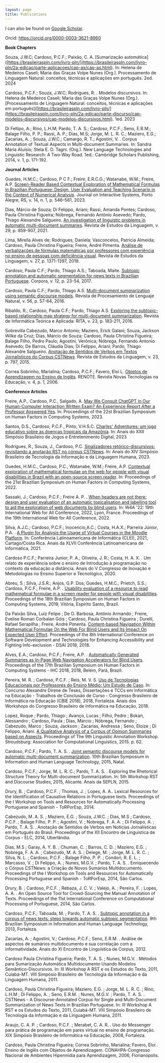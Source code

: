 ```yaml
---
layout: page
title: Publications
---
```


I can also be found on [Google Scholar](https://scholar.google.com.br/citations?user=5Z-OfTkAAAAJ&hl=pt-BR).

Orcid: https://orcid.org/0000-0003-3621-8960  

**Book Chapters**

Souza, J.W.C; Cardoso, P.C.F.; Paixâo, C. A. [Sumarização automática]([https://brasileiraspln.com/livro-pln/](https://brasileiraspln.com/livro-pln/2a-edicao/parte-aplicacoes/cap-as/cap-as.html). In: Helena de Medeiros Caseli; Maria das Graças Volpe Nunes (Org.). Processamento de Linguagem Natural: conceitos, técnicas e aplicações em português. 2ed. 2024

Cardoso, P.C.F.; Souza, J.W.C; Rodrigues, R. . Modelos discursivos. In: Helena de Medeiros Caseli; Maria das Graças Volpe Nunes (Org.). [Processamento de Linguagem Natural: conceitos, técnicas e aplicações em português]([https://brasileiraspln.com/livro-pln/](https://brasileiraspln.com/livro-pln/2a-edicao/parte-discurso/cap-modelos-discursivos/cap-modelos-discursivos.html). 1ed. 2023

Di Fellipo, A.; Rino, L.H.M; Pardo, T. A. S.; Cardoso, P.C.F.; Seno, E.R.M.; Balage Filho, P. P.; Rassi, A. P.; Dias, M.S; Jorge, M. L. R. C.; Maziero, E.G.; Zacarias, A. ; Souza, J.W.C.; Camargo, R. T.; Agostini, V. . Corpus Annotation of Textual Aspects in Multi-document Summaries. In: Sandra Maria Aluísio; Stela E. O. Tagni. (Org.). New Language Technologies and Linguistic Research: A Two-Way Road. 1ed.: Cambridge Scholars Publishing, 2014, v. 1, p. 171-192. 



**Journal Articles**

Guedes, H.M.C.; Cardoso, P C F.; Freire, E.R.C.G.; Watanabe, W.M.; Freire, A.P. [Screen-Reader Based Contextual Exploration of Mathematical Formulas in Brazilian Portuguese: Design, User Evaluation and Teaching Scenario in the Context of Numerical Analysis](https://sol.sbc.org.br/journals/index.php/jis/article/view/3325). Journal on Interactive Systems, Porto Alegre, RS, v. 14, n. 1, p. 546–561, 2023.

Dias, Márcio de Souza; Di Felippo, Ariani; Rassi, Amanda Pontes; Cardoso, Paula Christina Figueira; Nóbrega, Fernando Antônio Asevedo; Pardo, Thiago Alexandre Salgueiro. [An investigation of linguistic problems in automatic multi-document summaries](http://www.periodicos.letras.ufmg.br/index.php/relin/article/view/16831). Revista de Estudos da Linguagem, v. 29, p. 859-907, 2021.

Lima, Mirella Alves de; Rodrigues, Daniela; Vasconcelos, Patricia Almeida; Cardoso, Paula Christina Figueira; Freire, André Pimenta. [Análise de verbalizações de fórmulas matemáticas por professores com experiência no ensino de pessoas com deficiência visual](http://www.periodicos.letras.ufmg.br/index.php/relin/article/view/14624). Revista de Estudos da Linguagem, v. 27, p. 1371-1397, 2019.

Cardoso, Paula C.F.; Pardo, Thiago A.S.; Taboada, Maite. [Subtopic annotation and automatic segmentation for news texts in Brazilian Portuguese](https://www.euppublishing.com/doi/abs/10.3366/cor.2017.0108?journalCode=cor). Corpora, v. 12, p. 23-54, 2017.

Cardoso, Paula C.F.; Pardo, Thiago A.S. [Multi-document summarization using semantic discourse models](https://www.redalyc.org/pdf/5157/515754423006.pdf). Revista de Procesamiento de Lenguaje Natural, v. 56, p. 57-64, 2016.

Ribaldo, R.; Cardoso, Paula C.F.; Pardo, Thiago A.S. [Exploring the subtopic-based relationship map strategy for multi-document summarization](https://seer.ufrgs.br/rita/article/view/RITA-VOL23-NR1-183). Revista de Informática Teórica e Aplicada: RITA, v. 23, p. 183-211, 2016.

Sobrevilla Cabezudo, Marco Antonio; Maziero, Erick Galani; Souza, Jackson Wilke da Cruz; Dias, Márcio de Souza; Cardoso, Paula Christina Figueira; Balage Filho, Pedro Paulo; Agostini, Verônica; Nóbrega, Fernando Antonio Asevedo; De Barros, Cláudia Dias; Di Felippo, Ariani; Pardo, Thiago Alexandre Salgueiro. [Anotação de Sentidos de Verbos em Textos Jornalísticos do Corpus CSTNews](http://www.periodicos.letras.ufmg.br/index.php/relin/article/view/8921). Revista de Estudos da Linguagem, v. 23, p. 797, 2015.

Correa Sobrinho, Marialina; Cardoso, P.C.F.; Favero, Eloi L. [Objetos de Aprendizagem no Ensino de Inglês](https://seer.ufrgs.br/renote/article/view/14137). RENOTE. Revista Novas Tecnologias na Educação, v. 4, p. 1, 2006.



**Conference Articles**


Freire, A.P., Cardoso, P.C., Salgado, A. [May We Consult ChatGPT in Our Human-Computer Interaction Written Exam? An Experience Report After a Professor Answered Yes](https://dl.acm.org/doi/10.1145/3638067.3638100). In: Proceedings of the 22st Brazilian Symposium on Human Factors in Computing Systems, 2023.

Santos, D.S., Cardoso, P.C.F., Pinto, V.H.S.C. [Charles' Adventures: um jogo educativo sobre as
doenças tropicais da Amazônia](link). In: Anais do XXII Simpósio Brasileiro de Jogos e Entretenimento Digital, 2023

Rodrigues, R., Souza, J., Cardoso, P.C. [Sinalizadores retórico-discursivos: revisitando a anotação RST no córpus CSTNews](https://sol.sbc.org.br/index.php/stil/article/view/25458). In: Anais do XIV Simpósio Brasileiro de Tecnologia da Informação e da Linguagem Humana, 2023.

Guedes, H.M.C., Cardoso, P.C., Watanabe, W.M.; Freire, A.P. [Contextual exploration of mathematical formulae on the web for people with visual disabilities in Brazil with an open-source screen reader](https://dl.acm.org/doi/abs/10.1145/3554364.3559134). In: Proceedings of the 21st Brazilian Symposium on Human Factors in Computing Systems, 2022.

Sassaki, J.; Cardoso, P.C.F.;  Freire A. P. . [When headers are not there: design and user evaluation of an automatic topicalisation and labelling tool to aid the exploration of web documents by blind users](https://dl.acm.org/doi/abs/10.1145/3493612.3520470). In: W4A '22: 19th International Web for All Conference, 2022, Lyon, France. Proceedings of the 19th International Web for All Conference, 2022.

Silva, A.J.C.; Cardoso, P.C.F.; Inocencio,A.C.; Costa, H.A.X.; Parreira Júnior, P.A. . [A Plugin for Analysis the Usage of Virtual Courses in the Moodle Platform](https://ieeexplore.ieee.org/abstract/document/9640176). In: Conferência Latinoamericana de Informática (CLEI), 2021, Cartago/Costa Rica. Anais da XLVII Conferência Latinoamericana de Informática, 2021.

Cardoso P.C.F.; Parreira Junior, P. A.; Oliveira, J. R.; Costa, H. A. X. . Um relato de experiência sobre o ensino de Introdução à programação no contexto da educação a distância. Anais do V Congresso de Inovação e Metodologias no Ensino Superior e Tecnológico, 2020.

Abreu, S ; Silva, J.S.R.; Anjos, G.P. Dos; Guedes, H.M.C.; Prietch, S.S.; Cardoso, P.C.F.; Freire, A.P. . [Usability evaluation of a resource to read mathematical formulae in a screen reader for people with visual disabilities](https://dl.acm.org/doi/abs/10.1145/3357155.3358480). Proceedings of the 18th Brazilian Symposium on Human Factors in Computing Systems, 2019, Vitória, Espírito Santo, Brazil.

Da Paixão Silva, Luiz Felipe ; De O. Barbosa, Antônio Armando ; Freire, Evelise Roman Corbalan Góis ; Cardoso, Paula Christina Figueira ; Durelli, Rafael Serapilha ; Freire, André Pimenta. [Content-based Navigation Within Mathematical Formulae On the Web For Blind Users and Its Impact On Expected User Effort](https://dl.acm.org/doi/abs/10.1145/3218585.3218596). Proceedings of the 8th International Conference on Software Development and Technologies for Enhancing Accessibility and Fighting Info-exclusion - DSAI 2018, 2018.

Alves, E.A.; Cardoso, P.C.F.; Freire, A.P. . [Automatically Generated Summaries as In-Page Web Navigation Accelerators for Blind Users](https://dl.acm.org/doi/abs/10.1145/3274192.3274202). Proceedings of the 17th Brazilian Symposium on Human Factors in Computing Systems - IHC 2018, 2018, Belém, Pará, Brazil.

Pereira, M. R. ; Cardoso, P.C.F. ; Reis, M. V. S. [Uso de Tecnologias Educacionais por Professores do Ensino Médio: Um Estudo de Caso](https://www.br-ie.org/pub/index.php/wcbie/article/view/8216). In: Concurso Alexandre Direne de Teses, Dissertações e TCCs em Informática na Educação - Trabalhos de Conclusão de Curso - Congresso Brasileiro de Informática na Educação (CBIE 2018), 2018, Fortaleza. Anais dos Workshops do Congresso Brasileiro de Informática na Educação, 2018.

Lopez, Roque ; Pardo, Thiago ; Avanço, Lucas ; Filho, Pedro ; Bokan, Alessandro ; Cardoso, Paula ; Dias, Márcio ; Nóbrega, Fernando ; Cabezudo, Marco ; Souza, Jackson ; Zacarias, Andressa ; Seno, Eloize ; Di Felippo, Ariani. [A Qualitative Analysis of a Corpus of Opinion Summaries based on Aspects](https://aclanthology.org/W15-1607/). Proceedings of The 9th Linguistic Annotation Workshop. Stroudsburg: Association for Computational Linguistics, 2015. p. 62.

Cardoso, P.C.F.; Pardo, T. A. S. . [Joint semantic discourse models for automatic multi-document summarization](https://aclanthology.org/W15-5612/). 10th Brazilian Symposium in Information and Human Language Technology, 2015, Natal.

Cardoso, P.C.F.; Jorge, M. L. R. C.; Pardo, T. A. S. . Exploring the Rhetorical Structure Theory for Multi-document Summarization. In: 5th Workshop RST and Discourse Studies, 2015, Alicante. Anais da SEPLN, 2015.

Drury, B. ; Cardoso, P.C.F. ; Thomas, J. ; Lopes, A. A.. Lexical Resources for the Identification of Causative Relations in Portuguese texts. Proceedings of the I Workshop on Tools and Resources for Automatically Processing Portuguese and Spanish - ToRPorEsp, 2014.

Cabezudo, M. A. S. ; Maziero, E.G. ; Souza, J.W.C. ; Dias, M.S ; Cardoso, P.C.F. ; Balage Filho, P. P. ; Agostini, V. ; Nobrega, F. A. A. ; Di Felippo, A. ; Pardo, T. A. S. . Anotação de Sentidos de Verbos em Notícias Jornalísticas em Português do Brasil. Proceedings of the XII Encontro de Linguística de Corpus - ELC, 2014, Uberlândia.

Dias, M.S ; Garay, A. Y. B. ; Chuman, C. ; Barros, C. D. ; Maziero, E.G. ; Nobrega, F. A. A. ; Cabezudo, M. A. S. ; Delege, M. ; Jorge, M. L. R. C. ; Silva, N. L. ; Cardoso, P.C.F. ; Balage Filho, P. P. ; Condori, R. E. L. ; Marcasso, V. ; Di Felippo, A. ; Nunes, M.G.V. ; Pardo, T. A. S. . Enriquecendo o Córpus CSTNews: a Criação de Novos Sumários Multidocumento. Proceedings of the I Workshop on Tools and Resources for Automatically Processing Portuguese and Spanish - ToRPorEsp, 2014, São Carlos.

Drury, B. ; Cardoso, P.C.F. ; Rebaza, J. C. V. ; Valejo, A. ; Pereira, F. ; Lopes, A. A. . An Open Source Tool for Crowd-Sourcing the Manual Annotation of Texts. Proceedings of the 11st International Conference on Computational Processing of Portuguese, 2014, São Carlos.

Cardoso, P.C.F.; Taboada, M. ; Pardo, T. A. S. . [Subtopic annotation in a corpus of news texts: steps towards automatic subtopic segmentation](https://aclanthology.org/W13-4806/). 9th Brazilian Symposium in Information and Human Language Technology, 2013, Fortaleza.

Zacarias, A. ; Agostini, V.; Cardoso, P.C.F.; Seno, E.R.M. . Análise de aspectos de sumários multidocumento e sua correlação com a informatividade. Anais do XI Encontro de Linguística de Corpus, 2012.

Cardoso Paula Christina Figueira; Pardo, T. A. S. ; Nunes, M.G.V. . Métodos para Sumarização Automática Multidocumento Usando Modelos Semântico-Discursivos. In: III Workshop A RST e os Estudos do Texto, 2011, Cuiabá-MT. VIII Simpósio Brasileiro de Tecnologia da Informação e da Linguagem Humana, 2011.

Cardoso, Paula Christina Figueira; Maziero, E.G. ; Jorge, M. L. R. C. ; Rino, L.H.M ; Di Felippo, A. ; Seno, E.R.M. ; Nunes, M.G.V. ; Pardo, T. A. S. . CSTNews - A Discourse-Annotated Corpus for Single and Multi-Document Summarization of News Texts in Brazilian Portuguese. In: III Workshop A RST e os Estudos do Texto, 2011, Cuiabá-MT. VIII Simpósio Brasileiro de Tecnologia da Informação e da Linguagem Humana, 2011.

Araujo, C. A. P. ; Cardoso, P.C.F. ; Merabet, C. A. R. . Uso do Messenger para prática de programação em pares virtual no ensino de programação. XIX Simpósio Brasileiro de Informática na Educação, 2008, Fortaleza.

Cardoso, Paula Christina Figueira; Correa Sobrinho, Marialina; Favero, Eloi . Ensino de Inglês com Objetos de Aprendizagem. CONAHPA-Congresso Nacional de Ambientes Hipermídia para Aprendizagem, 2006, Florianópolis. 
